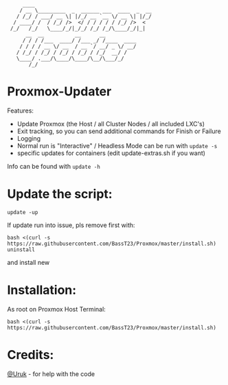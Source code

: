 ```
     ____
    / __ \_________  _  ______ ___  ____  _  __
   / /_/ / ___/ __ \| |/_/ __ `__ \/ __ \| |/_/
  / ____/ /  / /_/ />  </ / / / / / /_/ />  <
 /_/   /_/   \____/_/|_/_/ /_/ /_/\____/_/|_|
      __  __          __      __
     / / / /___  ____/ /___ _/ /____  ____
    / / / / __ \/ __  / __ `/ __/ _ \/ __/
   / /_/ / /_/ / /_/ / /_/ / /_/  __/ /
   \____/ .___/\____/\____/\__/\___/_/
       /_/
```


Proxmox-Updater 
===============

Features:
- Update Proxmox (the Host / all Cluster Nodes / all included LXC's)
- Exit tracking, so you can send additional commands for Finish or Failure
- Logging
- Normal run is "Interactive" / Headless Mode can be run with `update -s`
- specific updates for containers (edit update-extras.sh if you want)

Info can be found with `update -h`

**Update the script:**
======================
`update -up`

If update run into issue, pls remove first with:
``` 
bash <(curl -s https://raw.githubusercontent.com/BassT23/Proxmox/master/install.sh) uninstall
```
and install new

**Installation:**
=================
As root on Proxmox Host Terminal:
``` 
bash <(curl -s https://raw.githubusercontent.com/BassT23/Proxmox/master/install.sh)
```

**Credits:**
========
[@Uruk](https://github.com/Uruknara) - for help with the code
